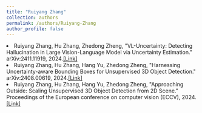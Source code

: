```yaml
---
title: "Ruiyang Zhang"
collection: authors
permalink: /authors/Ruiyang-Zhang
author_profile: false
---
```

 <li> Ruiyang Zhang,  Hu Zhang,  Zhedong Zheng, &quot;VL-Uncertainty: Detecting Hallucination in Large Vision-Language Model via Uncertainty Estimation.&quot; arXiv:2411.11919, 2024.<a href='https://zdzheng.xyz/publication/VL-Uncer2024'>[Link]</a> </li>
 <li> Ruiyang Zhang,  Hu Zhang,  Hang Yu,  Zhedong Zheng, &quot;Harnessing Uncertainty-aware Bounding Boxes for Unsupervised 3D Object Detection.&quot; arXiv:2408.00619, 2024.<a href='https://zdzheng.xyz/publication/Harnessi2024'>[Link]</a> </li>
 <li> Ruiyang Zhang,  Hu Zhang,  Hang Yu,  Zhedong Zheng, &quot;Approaching Outside: Scaling Unsupervised 3D Object Detection from 2D Scene.&quot; Proceedings of the European conference on computer vision (ECCV), 2024.<a href='https://zdzheng.xyz/publication/Approach2024'>[Link]</a> </li>